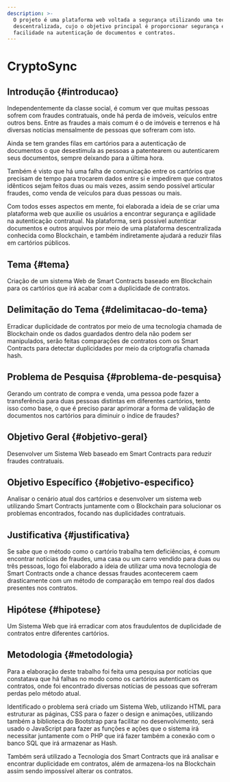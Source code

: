 ```yaml
---
description: >-
  O projeto é uma plataforma web voltada a segurança utilizando uma tecnologia
  descentralizada, cujo o objetivo principal é proporcionar segurança e
  facilidade na autenticação de documentos e contratos.
---
```


# CryptoSync

## Introdução {#introducao}

Independentemente da classe social, é comum ver que muitas pessoas sofrem com fraudes contratuais, onde há perda de imóveis, veículos entre outros bens. Entre as fraudes a mais comum é o de imóveis e terrenos e há diversas notícias mensalmente de pessoas que sofreram com isto.

Ainda se tem grandes filas em cartórios para a autenticação de documentos o que desestimula as pessoas a patentearem ou autenticarem seus documentos, sempre deixando para a última hora.

Também é visto que há uma falha de comunicação entre os cartórios que precisam de tempo para trocarem dados entre si e impedirem que contratos idênticos sejam feitos duas ou mais vezes, assim sendo possível articular fraudes, como venda de veículos para duas pessoas ou mais.

Com todos esses aspectos em mente, foi elaborada a ideia de se criar uma plataforma web que auxilie os usuários a encontrar segurança e agilidade na autenticação contratual. Na plataforma, será possível autenticar documentos e outros arquivos por meio de uma plataforma descentralizada conhecida como Blockchain, e também indiretamente ajudará a reduzir filas em cartórios públicos.

## Tema {#tema}

Criação de um sistema Web de Smart Contracts baseado em Blockchain para os cartórios que irá acabar com a duplicidade de contratos.

## Delimitação do Tema {#delimitacao-do-tema}

Erradicar duplicidade de contratos por meio de uma tecnologia chamada de Blockchain onde os dados guardados dentro dela não podem ser manipulados, serão feitas comparações de contratos com os Smart Contracts para detectar duplicidades por meio da criptografia chamada hash.

## Problema de Pesquisa {#problema-de-pesquisa}

Gerando um contrato de compra e venda, uma pessoa pode fazer a transferência para duas pessoas distintas em diferentes cartórios, tento isso como base, o que é preciso parar aprimorar a forma de validação de documentos nos cartórios para diminuir o índice de fraudes?

## Objetivo Geral  {#objetivo-geral}

Desenvolver um Sistema Web baseado em Smart Contracts para reduzir fraudes contratuais.

## Objetivo Específico  {#objetivo-especifico}

Analisar o cenário atual dos cartórios e desenvolver um sistema web utilizando Smart Contracts juntamente com o Blockchain para solucionar os problemas encontrados, focando nas duplicidades contratuais.

## Justificativa {#justificativa}

Se sabe que o método como o cartório trabalha tem deficiências, é comum encontrar notícias de fraudes, uma casa ou um carro vendido para duas ou três pessoas, logo foi elaborado a ideia de utilizar uma nova tecnologia de Smart Contracts onde a chance dessas fraudes acontecerem caem drasticamente com um método de comparação em tempo real dos dados presentes nos contratos.

## Hipótese {#hipotese}

Um Sistema Web que irá erradicar com atos fraudulentos de duplicidade de contratos entre diferentes cartórios.

## Metodologia {#metodologia}

Para a elaboração deste trabalho foi feita uma pesquisa por notícias que constatava que há falhas no modo como os cartórios autenticam os contratos, onde foi encontrado diversas notícias de pessoas que sofreram perdas pelo método atual.

Identificado o problema será criado um Sistema Web, utilizando HTML para estruturar as páginas, CSS para o fazer o design e animações, utilizando também a biblioteca do Bootstrap para facilitar no desenvolvimento, será usado o JavaScript para fazer as funções e ações que o sistema irá necessitar juntamente com o PHP que irá fazer também a conexão com o banco SQL que irá armazenar as Hash.

Também será utilizado a Tecnologia dos Smart Contracts que irá analisar e encontrar duplicidade em contratos, além de armazena-los na Blockchain assim sendo impossível alterar os contratos.

